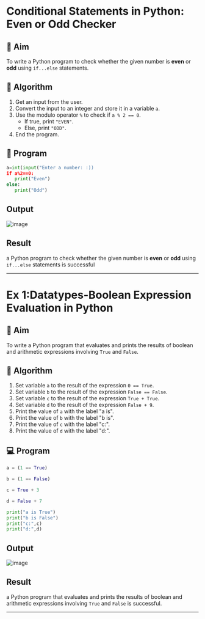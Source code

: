 # Conditional Statements in Python: Even or Odd Checker

## 🎯 Aim
To write a Python program to check whether the given number is **even** or **odd** using `if...else` statements.

## 🧠 Algorithm
1. Get an input from the user.
2. Convert the input to an integer and store it in a variable `a`.
3. Use the modulo operator `%` to check if `a % 2 == 0`.
   - If true, print `"EVEN"`.
   - Else, print `"ODD"`.
4. End the program.

## 🧾 Program
~~~python
a=int(input("Enter a number: :))
if a%2==0:
   print("Even")
else:
   print("Odd")
~~~

## Output
![image](https://github.com/user-attachments/assets/9ccdddea-fa2d-4634-8a60-25ec371da39e)

## Result
 a Python program to check whether the given number is **even** or **odd** using `if...else` statements is successful


 ----
 
# Ex 1:Datatypes-Boolean Expression Evaluation in Python

## 🎯 Aim
To write a Python program that evaluates and prints the results of boolean and arithmetic expressions involving `True` and `False`.

## 🧠 Algorithm
1. Set variable `a` to the result of the expression `0 == True`.
2. Set variable `b` to the result of the expression `False == False`.
3. Set variable `c` to the result of the expression `True + True`.
4. Set variable `d` to the result of the expression `False + 9`.
5. Print the value of `a` with the label "a is".
6. Print the value of `b` with the label "b is".
7. Print the value of `c` with the label "c:".
8. Print the value of `d` with the label "d:".

## 💻 Program
~~~python
a = (1 == True)

b = (1 == False)

c = True + 3

d = False + 7

print("a is True")
print("b is False")
print("c:",c)
print("d:",d)
~~~

## Output

![image](https://github.com/user-attachments/assets/b01d2052-2ec2-4fc2-abd8-025753e6fd68)


## Result
 a Python program that evaluates and prints the results of boolean and arithmetic expressions involving `True` and `False` is successful.

 ---
 


 
